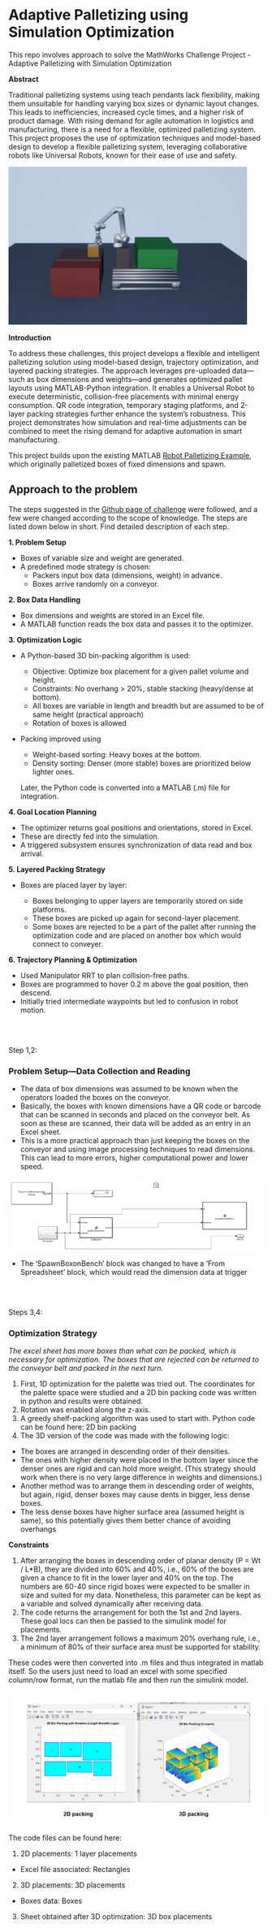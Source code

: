 # Adaptive Palletizing using Simulation Optimization
This repo involves approach to solve the MathWorks Challenge Project - Adaptive Palletizing with Simulation Optimization



**Abstract**

Traditional palletizing systems using teach pendants lack flexibility, making them unsuitable for handling varying box sizes or dynamic layout changes. This leads to inefficiencies, increased cycle times, and a higher risk of product damage. With rising demand for agile automation in logistics and manufacturing, there is a need for a flexible, optimized palletizing system. This project proposes the use of optimization techniques and model-based design to develop a flexible palletizing system, leveraging collaborative robots like Universal Robots, known for their ease of use and safety.

![Alt text](https://github.com/Tanmaey45/Adaptive-Palletizer-/blob/main/adaptive.png)


**Introduction**

To address these challenges, this project develops a flexible and intelligent palletizing solution using model-based design, trajectory optimization, and layered packing strategies. The approach leverages pre-uploaded data—such as box dimensions and weights—and generates optimized pallet layouts using MATLAB-Python integration. It enables a Universal Robot to execute deterministic, collision-free placements with minimal energy consumption. QR code integration, temporary staging platforms, and 2-layer packing strategies further enhance the system’s robustness. This project demonstrates how simulation and real-time adjustments can be combined to meet the rising demand for adaptive automation in smart manufacturing.

This project builds upon the existing MATLAB [Robot Palletizing Example](https://www.mathworks.com/help/robotics/ug/palletize-boxes-using-cobot-with-simulink-3d-animation.html), which originally palletized boxes of fixed dimensions and spawn.

## Approach to the problem

The steps suggested in the [Github page of challenge](https://github.com/mathworks/MATLAB-Simulink-Challenge-Project-Hub/blob/main/projects/Adaptive%20Palletizing%20with%20Simulation%20Optimization/README.md) were followed, and a few were changed according to the scope of knowledge. The steps are listed down below in short. Find detailed description of each step. 

**1. Problem Setup**
- Boxes of variable size and weight are generated.
- A predefined mode strategy is chosen:
  - Packers input box data (dimensions, weight) in advance.
  - Boxes arrive randomly on a conveyor.
    
**2. Box Data Handling**
- Box dimensions and weights are stored in an Excel file.
- A MATLAB function reads the box data and passes it to the optimizer.
  
**3. Optimization Logic**
- A Python-based 3D bin-packing algorithm is used:
    - Objective: Optimize box placement for a given pallet volume and height.
    - Constraints: No overhang > 20%, stable stacking (heavy/dense at bottom).
    - All boxes are variable in length and breadth but are assumed to be of same height (practical approach)
    - Rotation of boxes is allowed

- Packing improved using
  - Weight-based sorting: Heavy boxes at the bottom.
  - Density sorting: Denser (more stable) boxes are prioritized below lighter ones.


  Later, the Python code is converted into a MATLAB (.m) file for integration.

**4. Goal Location Planning**
- The optimizer returns goal positions and orientations, stored in Excel.
- These are directly fed into the simulation.
- A triggered subsystem ensures synchronization of data read and box arrival.


**5. Layered Packing Strategy**
- Boxes are placed layer by layer:

  - Boxes belonging to upper layers are temporarily stored on side platforms.
  - These boxes are picked up again for second-layer placement.
  - Some boxes are rejected to be a part of the pallet after running the optimization code and are placed on another box which would connect to conveyer.

**6. Trajectory Planning & Optimization**
  - Used Manipulator RRT to plan collision-free paths.
  - Boxes are programmed to hover 0.2 m above the goal position, then descend.
  - Initially tried intermediate waypoints but led to confusion in robot motion.

<br><br>

Step 1,2:
### Problem Setup—Data Collection and Reading

- The data of box dimensions was assumed to be known when the operators loaded the boxes on the conveyor.
- Basically, the boxes with known dimensions have a QR code or barcode that can be scanned in seconds and placed on the conveyor belt. As soon as these are scanned, their data will be added as an entry in an Excel sheet.
- This is a more practical approach than just keeping the boxes on the conveyor and using image processing techniques to read dimensions. This can lead to more errors, higher computational power and lower speed.

![Alt text](https://github.com/Tanmaey45/Adaptive-Palletizer-/blob/main/variable_box_generate.png)

- The ‘SpawnBoxonBench’ block was changed to have a ‘From Spreadsheet’ block, which would read the dimension data at trigger

<br><br>

Steps 3,4:
### Optimization Strategy

_The excel sheet has more boxes than what can be packed, which is necessary for optimization. The boxes that are rejected can be returned to the conveyor belt and packed in the next turn._

1. First, 1D optimization for the palette was tried out. The coordinates for the palette space were studied and a 2D bin packing code was written in python and results were obtained. 
2. Rotation was enabled along the z-axis. 
3. A greedy shelf-packing algorithm was used to start with. Python code can be found here: 2D bin packing 
4. The 3D version of the code was made with the following logic:
  - The boxes are arranged in descending order of their densities.
  - The ones with higher density were placed in the bottom layer since the denser ones are rigid and can hold more weight. (This strategy should work when there is   no very large difference in weights and dimensions.)
  - Another method was to arrange them in descending order of weights, but again, rigid, denser boxes may cause dents in bigger, less dense boxes.
  - The less dense boxes have higher surface area (assumed height is same), so this potentially gives them better chance of avoiding overhangs

**Constraints**

1. After arranging the boxes in descending order of planar density (P = Wt / L*B), they are divided into 60% and 40%, i.e., 60% of the boxes are given a chance to fit in the lower layer and 40% on the top. The numbers are 60-40 since rigid boxes were expected to be smaller in size and suited for my data.
Nonetheless, this parameter can be kept as a variable and solved dynamically after receiving data.
2. The code returns the arrangement for both the 1st and 2nd layers. These goal locs can then be passed to the simulink model for placements.
3. The 2nd layer arrangement follows a maximum 20% overhang rule, i.e., a minimum of 80% of their surface area must be supported for stability.

These codes were then converted into .m files and thus integrated in matlab itself. So the users just need to load an excel with some specified column/row format, run the matlab file and then run the simulink model.

![Alt text](https://github.com/Tanmaey45/Adaptive-Palletizer-/blob/main/packing_pic.png)

The code files can be found here:

1. 2D placements: 1 layer placements 
- Excel file associated: Rectangles 
2. 3D placements: 3D placements
- Boxes data: Boxes 
3. Sheet obtained after 3D optimization: 3D box placements

